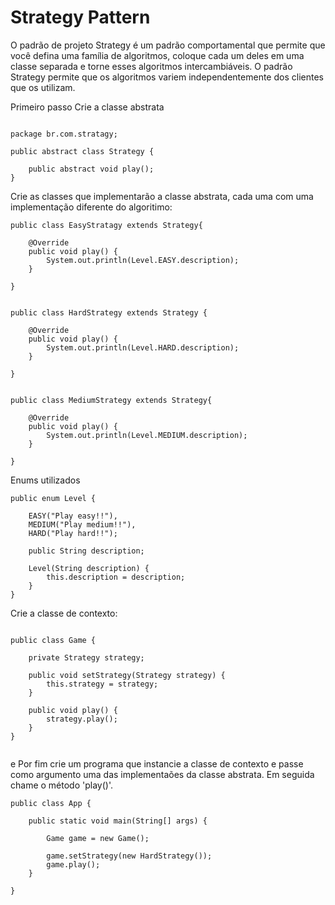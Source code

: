 # Strategy Pattern

O padrão de projeto Strategy é um padrão comportamental que permite que você defina uma família de algoritmos, coloque cada um deles em uma classe separada e torne esses algoritmos intercambiáveis. O padrão Strategy permite que os algoritmos variem independentemente dos clientes que os utilizam.


Primeiro passo Crie a classe abstrata 

```

package br.com.stratagy;

public abstract class Strategy {

	public abstract void play();
}

```

Crie as classes que implementarão a classe abstrata, cada uma com uma implementação diferente do algoritimo:

```
public class EasyStratagy extends Strategy{

	@Override
	public void play() {
		System.out.println(Level.EASY.description);
	}

}


public class HardStrategy extends Strategy {

	@Override
	public void play() {
		System.out.println(Level.HARD.description);		
	}

}


public class MediumStrategy extends Strategy{

	@Override
	public void play() {
		System.out.println(Level.MEDIUM.description);			
	}

}

```

Enums utilizados
```
public enum Level {

	EASY("Play easy!!"),
	MEDIUM("Play medium!!"),
	HARD("Play hard!!");
	
	public String description;
	
	Level(String description) {
		this.description = description;
	}
}
```

Crie a classe de contexto:

```

public class Game {
	
	private Strategy strategy;
	
	public void setStrategy(Strategy strategy) {
		this.strategy = strategy;
	}
	
	public void play() {
		strategy.play();
	}
}


```

e Por fim crie um programa que instancie a classe de contexto e passe como argumento uma das implementaões da classe abstrata. Em seguida chame o método 'play()'.


```
public class App {

	public static void main(String[] args) {

		Game game = new Game();
		
		game.setStrategy(new HardStrategy());
		game.play();
	}

}
```


